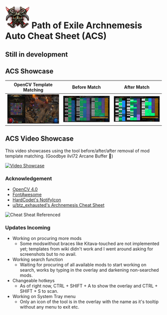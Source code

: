 # ![Kitava's Touched](Resources/Logo.png) Path of Exile Archnemesis Auto Cheat Sheet (ACS)

## Still in development

## ACS Showcase 
| OpenCV Template Matching | Before Match | After Match |
| :---: | :---: | :---: |
|![](Resources/Showcase/Showcase_1.jpg)| ![](Resources/Showcase/Showcase_2.jpg)| ![](Resources/Showcase/Showcase_3.jpg)|

## ACS Video Showcase

This video showcases using the tool before/after/after removal of mod template matching.
(Goodbye ilvl72 Arcane Buffer 🥲)

[![Video Showcase](https://img.youtube.com/vi/1dJZwOJwuFQ/0.jpg)](https://youtu.be/1dJZwOJwuFQ)

### Acknowledgement

- [OpenCV 4.0](https://opencv.org/opencv-4-0/)
- [FontAwesome](https://fontawesome.com/)
- [HardCodet's NotifyIcon](http://www.hardcodet.net/wpf-notifyicon)
- [u/btz_exhausted's Archnemesis Cheat Sheet](https://www.reddit.com/r/pathofexile/comments/smvzgw/archnemesis_recipes_and_rewards_cheat_sheet/)

![Cheat Sheat Referenced](https://i.redd.it/s32npw296gg81.png)

### Updates Incoming

- Working on procuring more mods
    - Some modswithout braces like Kitava-touched are not implemented yet; templates from wiki didn't work and I went around asking for screenshots but to no avail.
- Working search function
    - Waiting for procuring of all available mods to start working on search, works by typing in the overlay and darkening non-searched mods.
- Changeable hotkeys
    - As of right now, CTRL + SHIFT + A to show the overlay and CTRL + SHIFT + S to scan.
- Working on System Tray menu
    - Only an icon of the tool is in the overlay with the name as it's tooltip without any menu to exit etc.